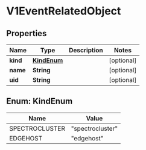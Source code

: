 # V1EventRelatedObject

## Properties
Name | Type | Description | Notes
------------ | ------------- | ------------- | -------------
**kind** | [**KindEnum**](#KindEnum) |  |  [optional]
**name** | **String** |  |  [optional]
**uid** | **String** |  |  [optional]

<a name="KindEnum"></a>
## Enum: KindEnum
Name | Value
---- | -----
SPECTROCLUSTER | &quot;spectrocluster&quot;
EDGEHOST | &quot;edgehost&quot;
